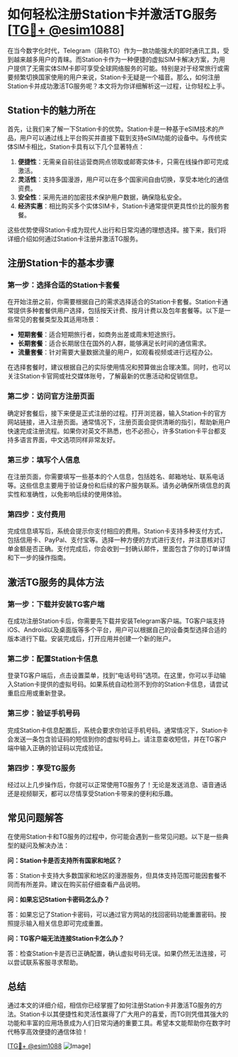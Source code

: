 # 如何轻松注册Station卡并激活TG服务[[TG💪+ @esim1088](https://t.me/s/esim1088)]

在当今数字化时代，Telegram（简称TG）作为一款功能强大的即时通讯工具，受到越来越多用户的青睐。而Station卡作为一种便捷的虚拟SIM卡解决方案，为用户提供了无需实体SIM卡即可享受全球网络服务的可能。特别是对于经常旅行或需要频繁切换国家使用的用户来说，Station卡无疑是一个福音。那么，如何注册Station卡并成功激活TG服务呢？本文将为你详细解析这一过程，让你轻松上手。

## Station卡的魅力所在

首先，让我们来了解一下Station卡的优势。Station卡是一种基于eSIM技术的产品，用户可以通过线上平台购买并直接下载到支持eSIM功能的设备中。与传统实体SIM卡相比，Station卡具有以下几个显著特点：

1. **便捷性**：无需亲自前往运营商网点领取或邮寄实体卡，只需在线操作即可完成激活。
2. **灵活性**：支持多国漫游，用户可以在多个国家间自由切换，享受本地化的通信资费。
3. **安全性**：采用先进的加密技术保护用户数据，确保隐私安全。
4. **经济实惠**：相比购买多个实体SIM卡，Station卡通常提供更具性价比的服务套餐。

这些优势使得Station卡成为现代人出行和日常沟通的理想选择。接下来，我们将详细介绍如何通过Station卡注册并激活TG服务。

## 注册Station卡的基本步骤

### 第一步：选择合适的Station卡套餐

在开始注册之前，你需要根据自己的需求选择适合的Station卡套餐。Station卡通常提供多种套餐供用户选择，包括按天计费、按月计费以及包年套餐等。以下是一些常见的套餐类型及其适用场景：

- **短期套餐**：适合短期旅行者，如商务出差或周末短途旅行。
- **长期套餐**：适合长期居住在国外的人群，能够满足长时间的通信需求。
- **流量套餐**：针对需要大量数据流量的用户，如观看视频或进行远程办公。

在选择套餐时，建议根据自己的实际使用情况和预算做出合理决策。同时，也可以关注Station卡官网或社交媒体账号，了解最新的优惠活动和促销信息。

### 第二步：访问官方注册页面

确定好套餐后，接下来便是正式注册的过程。打开浏览器，输入Station卡的官方网站链接，进入注册页面。通常情况下，注册页面会提供清晰的指引，帮助新用户快速完成注册流程。如果你对英文不熟悉，也不必担心，许多Station卡平台都支持多语言界面，中文选项同样非常友好。

### 第三步：填写个人信息

在注册页面，你需要填写一些基本的个人信息，包括姓名、邮箱地址、联系电话等。这些信息主要用于验证身份和后续的客户服务联系。请务必确保所填信息的真实性和准确性，以免影响后续的使用体验。

### 第四步：支付费用

完成信息填写后，系统会提示你支付相应的费用。Station卡支持多种支付方式，包括信用卡、PayPal、支付宝等。选择一种方便的方式进行支付，并注意核对订单金额是否正确。支付完成后，你会收到一封确认邮件，里面包含了你的订单详情和下一步的操作指南。

## 激活TG服务的具体方法

### 第一步：下载并安装TG客户端

在成功注册Station卡后，你需要先下载并安装Telegram客户端。TG客户端支持iOS、Android以及桌面版等多个平台，用户可以根据自己的设备类型选择合适的版本进行下载。安装完成后，打开应用并创建一个新的账户。

### 第二步：配置Station卡信息

登录TG客户端后，点击设置菜单，找到“电话号码”选项。在这里，你可以手动输入Station卡提供的虚拟号码。如果系统自动检测不到你的Station卡信息，请尝试重启应用或重新登录。

### 第三步：验证手机号码

完成Station卡信息配置后，系统会要求你验证手机号码。通常情况下，Station卡会发送一条包含验证码的短信到你的虚拟号码上。请注意查收短信，并在TG客户端中输入正确的验证码以完成验证。

### 第四步：享受TG服务

经过以上几步操作后，你就可以正常使用TG服务了！无论是发送消息、语音通话还是视频聊天，都可以尽情享受Station卡带来的便利和乐趣。

## 常见问题解答

在使用Station卡和TG服务的过程中，你可能会遇到一些常见问题。以下是一些典型的疑问及解决办法：

**问：Station卡是否支持所有国家和地区？**

答：Station卡支持大多数国家和地区的漫游服务，但具体支持范围可能因套餐不同而有所差异。建议在购买前仔细查看产品说明。

**问：如果忘记Station卡密码怎么办？**

答：如果忘记了Station卡密码，可以通过官方网站的找回密码功能重置密码。按照提示输入相关信息即可完成重置。

**问：TG客户端无法连接Station卡怎么办？**

答：检查Station卡是否已正确配置，确认虚拟号码无误。如果仍然无法连接，可以尝试联系客服寻求帮助。

## 总结

通过本文的详细介绍，相信你已经掌握了如何注册Station卡并激活TG服务的方法。Station卡以其便捷性和灵活性赢得了广大用户的喜爱，而TG则凭借其强大的功能和丰富的应用场景成为人们日常沟通的重要工具。希望本文能帮助你在数字时代畅享高效便捷的通信体验！

[[TG💪+ @esim1088](https://t.me/s/esim1088) ![Image](https://i.postimg.cc/4NQfJmqS/Snipaste-2025-05-13-00-14-12.png)]